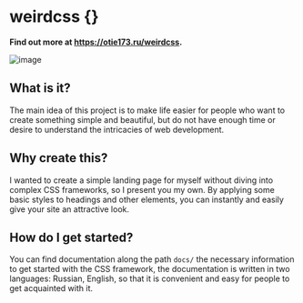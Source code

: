 # weirdcss {}
**Find out more at https://otie173.ru/weirdcss.**  

![image](https://github.com/user-attachments/assets/02e3f4df-8145-4382-9d9c-e0272267f7f4)


## What is it?
The main idea of this project is to make life easier for people who want to create something simple and beautiful, but do not have enough time or desire to understand the intricacies of web development.  

## Why create this?
I wanted to create a simple landing page for myself without diving into complex CSS frameworks, so I present you my own. By applying some basic styles to headings and other elements, you can instantly and easily give your site an attractive look.

## How do I get started?
You can find documentation along the path `docs/` the necessary information to get started with the CSS framework, the documentation is written in two languages: Russian, English, so that it is convenient and easy for people to get acquainted with it.
